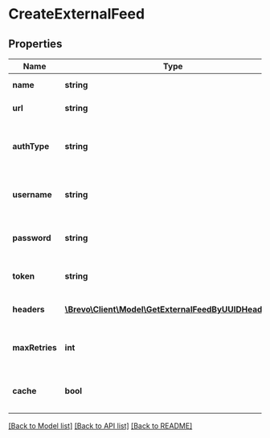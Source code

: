 # CreateExternalFeed

## Properties
Name | Type | Description | Notes
------------ | ------------- | ------------- | -------------
**name** | **string** | Name of the feed | 
**url** | **string** | URL of the feed | 
**authType** | **string** | Auth type of the feed:   * &#x60;basic&#x60;   * &#x60;token&#x60;   * &#x60;noAuth&#x60; | [optional] [default to 'noAuth']
**username** | **string** | Username for authType &#x60;basic&#x60; | [optional] 
**password** | **string** | Password for authType &#x60;basic&#x60; | [optional] 
**token** | **string** | Token for authType &#x60;token&#x60; | [optional] 
**headers** | [**\Brevo\Client\Model\GetExternalFeedByUUIDHeaders[]**](GetExternalFeedByUUIDHeaders.md) | Custom headers for the feed | [optional] 
**maxRetries** | **int** | Maximum number of retries on the feed url | [optional] 
**cache** | **bool** | Toggle caching of feed url response | [optional] [default to false]

[[Back to Model list]](../../README.md#documentation-for-models) [[Back to API list]](../../README.md#documentation-for-api-endpoints) [[Back to README]](../../README.md)


